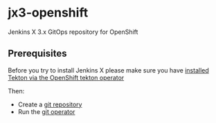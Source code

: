 # jx3-openshift

Jenkins X 3.x GitOps repository for OpenShift

## Prerequisites

Before you try to install Jenkins X please make sure you have [installed Tekton via the OpenShift tekton operator](https://docs.openshift.com/container-platform/4.6/pipelines/installing-pipelines.html)

Then:

* Create a [git repository](https://github.com/jx3-gitops-repositories/jx3-openshift/generate)
* Run the [git operator](https://jenkins-x.io/docs/v3/guides/operator/)

